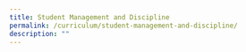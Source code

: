 ```yaml
---
title: Student Management and Discipline
permalink: /curriculum/student-management-and-discipline/
description: ""
---
```

